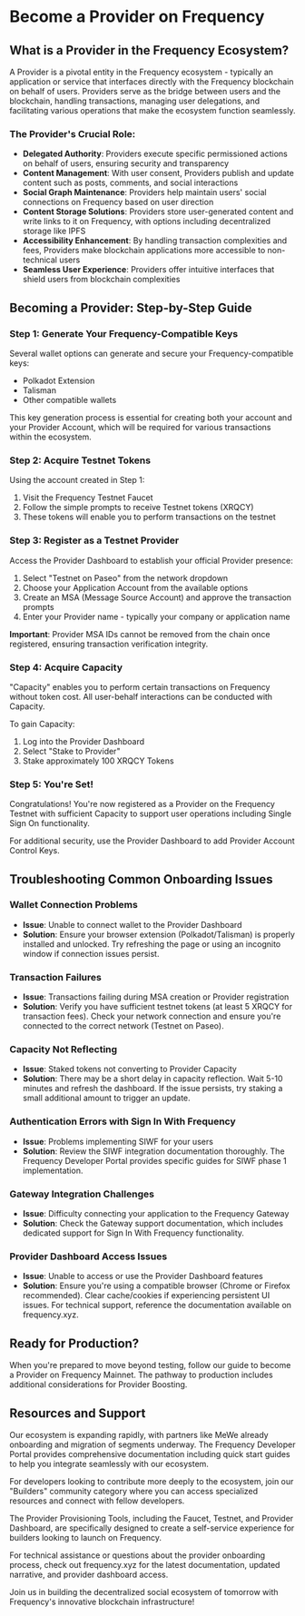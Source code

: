 Become a Provider on Frequency
=====================================================

What is a Provider in the Frequency Ecosystem?
----------------------------------------------

A Provider is a pivotal entity in the Frequency ecosystem - typically an application or service that interfaces directly with the Frequency blockchain on behalf of users. Providers serve as the bridge between users and the blockchain, handling transactions, managing user delegations, and facilitating various operations that make the ecosystem function seamlessly.

### The Provider's Crucial Role:

-   **Delegated Authority**: Providers execute specific permissioned actions on behalf of users, ensuring security and transparency
-   **Content Management**: With user consent, Providers publish and update content such as posts, comments, and social interactions
-   **Social Graph Maintenance**: Providers help maintain users' social connections on Frequency based on user direction
-   **Content Storage Solutions**: Providers store user-generated content and write links to it on Frequency, with options including decentralized storage like IPFS
-   **Accessibility Enhancement**: By handling transaction complexities and fees, Providers make blockchain applications more accessible to non-technical users
-   **Seamless User Experience**: Providers offer intuitive interfaces that shield users from blockchain complexities

Becoming a Provider: Step-by-Step Guide
---------------------------------------

### Step 1: Generate Your Frequency-Compatible Keys

Several wallet options can generate and secure your Frequency-compatible keys:

-   Polkadot Extension
-   Talisman
-   Other compatible wallets

This key generation process is essential for creating both your account and your Provider Account, which will be required for various transactions within the ecosystem.

### Step 2: Acquire Testnet Tokens

Using the account created in Step 1:

1.  Visit the Frequency Testnet Faucet
2.  Follow the simple prompts to receive Testnet tokens (XRQCY)
3.  These tokens will enable you to perform transactions on the testnet

### Step 3: Register as a Testnet Provider

Access the Provider Dashboard to establish your official Provider presence:

1.  Select "Testnet on Paseo" from the network dropdown
2.  Choose your Application Account from the available options
3.  Create an MSA (Message Source Account) and approve the transaction prompts
4.  Enter your Provider name - typically your company or application name

**Important**: Provider MSA IDs cannot be removed from the chain once registered, ensuring transaction verification integrity.

### Step 4: Acquire Capacity

"Capacity" enables you to perform certain transactions on Frequency without token cost. All user-behalf interactions can be conducted with Capacity.

To gain Capacity:

1.  Log into the Provider Dashboard
2.  Select "Stake to Provider"
3.  Stake approximately 100 XRQCY Tokens

### Step 5: You're Set!

Congratulations! You're now registered as a Provider on the Frequency Testnet with sufficient Capacity to support user operations including Single Sign On functionality.

For additional security, use the Provider Dashboard to add Provider Account Control Keys.

Troubleshooting Common Onboarding Issues
----------------------------------------

### Wallet Connection Problems

-   **Issue**: Unable to connect wallet to the Provider Dashboard
-   **Solution**: Ensure your browser extension (Polkadot/Talisman) is properly installed and unlocked. Try refreshing the page or using an incognito window if connection issues persist.

### Transaction Failures

-   **Issue**: Transactions failing during MSA creation or Provider registration
-   **Solution**: Verify you have sufficient testnet tokens (at least 5 XRQCY for transaction fees). Check your network connection and ensure you're connected to the correct network (Testnet on Paseo).

### Capacity Not Reflecting

-   **Issue**: Staked tokens not converting to Provider Capacity
-   **Solution**: There may be a short delay in capacity reflection. Wait 5-10 minutes and refresh the dashboard. If the issue persists, try staking a small additional amount to trigger an update.

### Authentication Errors with Sign In With Frequency

-   **Issue**: Problems implementing SIWF for your users
-   **Solution**: Review the SIWF integration documentation thoroughly. The Frequency Developer Portal provides specific guides for SIWF phase 1 implementation.

### Gateway Integration Challenges

-   **Issue**: Difficulty connecting your application to the Frequency Gateway
-   **Solution**: Check the Gateway support documentation, which includes dedicated support for Sign In With Frequency functionality.

### Provider Dashboard Access Issues

-   **Issue**: Unable to access or use the Provider Dashboard features
-   **Solution**: Ensure you're using a compatible browser (Chrome or Firefox recommended). Clear cache/cookies if experiencing persistent UI issues. For technical support, reference the documentation available on frequency.xyz.

Ready for Production?
---------------------

When you're prepared to move beyond testing, follow our guide to become a Provider on Frequency Mainnet. The pathway to production includes additional considerations for Provider Boosting.

Resources and Support
---------------------

Our ecosystem is expanding rapidly, with partners like MeWe already onboarding and migration of segments underway. The Frequency Developer Portal provides comprehensive documentation including quick start guides to help you integrate seamlessly with our ecosystem.

For developers looking to contribute more deeply to the ecosystem, join our "Builders" community category where you can access specialized resources and connect with fellow developers.

The Provider Provisioning Tools, including the Faucet, Testnet, and Provider Dashboard, are specifically designed to create a self-service experience for builders looking to launch on Frequency.

For technical assistance or questions about the provider onboarding process, check out frequency.xyz for the latest documentation, updated narrative, and provider dashboard access.

Join us in building the decentralized social ecosystem of tomorrow with Frequency's innovative blockchain infrastructure!
